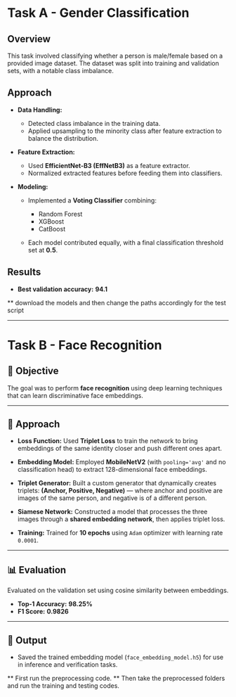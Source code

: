 

# Task A - Gender Classification 

## Overview

This task involved classifying whether a person is male/female  based on a provided image  dataset. The dataset was split into training and validation sets, with a notable class imbalance.

## Approach

* **Data Handling:**

  * Detected class imbalance in the training data.
  * Applied upsampling to the minority class after feature extraction to balance the distribution.

* **Feature Extraction:**

  * Used **EfficientNet-B3 (EffNetB3)** as a feature extractor.
  * Normalized extracted features before feeding them into classifiers.

* **Modeling:**

  * Implemented a **Voting Classifier** combining:

    * Random Forest
    * XGBoost
    * CatBoost
  * Each model contributed equally, with a final classification threshold set at **0.5**.

## Results

* **Best validation accuracy:** **94.1**

** download the models and then change the paths accordingly for the test script

---

# Task B - Face Recognition 

## 📌 Objective

The goal was to perform **face recognition** using deep learning techniques that can learn discriminative face embeddings.

---

## 🧠 Approach

* **Loss Function:**
  Used **Triplet Loss** to train the network to bring embeddings of the same identity closer and push different ones apart.

* **Embedding Model:**
  Employed **MobileNetV2** (with `pooling='avg'` and no classification head) to extract 128-dimensional face embeddings.

* **Triplet Generator:**
  Built a custom generator that dynamically creates triplets:
  **(Anchor, Positive, Negative)** —
  where anchor and positive are images of the same person, and negative is of a different person.

* **Siamese Network:**
  Constructed a model that processes the three images through a **shared embedding network**, then applies triplet loss.

* **Training:**
  Trained for **10 epochs** using `Adam` optimizer with learning rate `0.0001`.

---

## 📊 Evaluation

Evaluated on the validation set using cosine similarity between embeddings.

* **Top-1 Accuracy:** **98.25%**
* **F1 Score:** **0.9826**

---

## 💾 Output

* Saved the trained embedding model (`face_embedding_model.h5`) for use in inference and verification tasks.

** First run the preprocessing code.
** Then take the preprocessed folders and run the training and testing codes.
